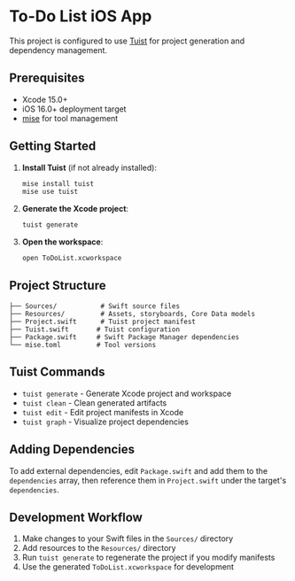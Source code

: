 # To-Do List iOS App

This project is configured to use [Tuist](https://tuist.dev) for project generation and dependency management.

## Prerequisites

- Xcode 15.0+
- iOS 16.0+ deployment target
- [mise](https://mise.jdx.dev) for tool management

## Getting Started

1. **Install Tuist** (if not already installed):
   ```bash
   mise install tuist
   mise use tuist
   ```

2. **Generate the Xcode project**:
   ```bash
   tuist generate
   ```

3. **Open the workspace**:
   ```bash
   open ToDoList.xcworkspace
   ```

## Project Structure

```
├── Sources/           # Swift source files
├── Resources/         # Assets, storyboards, Core Data models
├── Project.swift      # Tuist project manifest
├── Tuist.swift       # Tuist configuration
├── Package.swift     # Swift Package Manager dependencies
└── mise.toml         # Tool versions
```

## Tuist Commands

- `tuist generate` - Generate Xcode project and workspace
- `tuist clean` - Clean generated artifacts
- `tuist edit` - Edit project manifests in Xcode
- `tuist graph` - Visualize project dependencies

## Adding Dependencies

To add external dependencies, edit `Package.swift` and add them to the `dependencies` array, then reference them in `Project.swift` under the target's `dependencies`.

## Development Workflow

1. Make changes to your Swift files in the `Sources/` directory
2. Add resources to the `Resources/` directory
3. Run `tuist generate` to regenerate the project if you modify manifests
4. Use the generated `ToDoList.xcworkspace` for development
